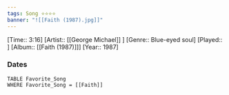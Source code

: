 ```yaml
---
tags: Song ⭐⭐⭐⭐ 
banner: "![[Faith (1987).jpg]]"
---
```

[Time:: 3:16]
[Artist:: [[George Michael]] ]
[Genre:: Blue-eyed soul]
[Played:: ]
[Album:: [[Faith (1987)]]]
[Year:: 1987]
### Dates
````dataview
TABLE Favorite_Song
WHERE Favorite_Song = [[Faith]]
````
